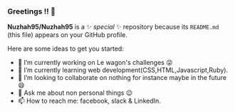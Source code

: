 ### Greetings !! 👋


**Nuzhah95/Nuzhah95** is a ✨ _special_ ✨ repository because its `README.md` (this file) appears on your GitHub profile.

Here are some ideas to get you started:

- 🔭 I’m currently working on Le wagon's challenges 😜
- 🌱 I’m currently learning web development(CSS,HTML,Javascript,Ruby).
- 👯 I’m looking to collaborate on nothing for instance maybe in the future 😄
- 💬 Ask me about non personal things 😉
- 📫 How to reach me: facebook, slack & LinkedIn.
